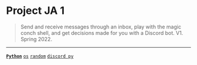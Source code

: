 # Project JA 1
> Send and receive messages through an inbox, play with the magic conch shell, and get decisions made for you with a Discord bot. V1. Spring 2022.

---

[**`Python`**](https://github.com/lxRbckl/lxRbckl/blob/main/Python/README.md)
[`os`](https://github.com/lxRbckl/lxRbckl/blob/main/Python/os.md)
[`random`](https://github.com/lxRbckl/lxRbckl/blob/main/Python/random.md)
[`discord py`](https://github.com/lxRbckl/lxRbckl/blob/main/Python/discord-py.md)

# 
